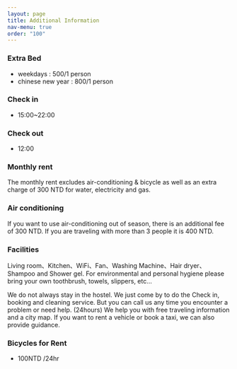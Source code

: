 ```yaml
---
layout: page
title: Additional Information
nav-menu: true
order: "100"
---
```

### Extra Bed
* weekdays : 500/1 person
* chinese new year : 800/1 person

### Check in
 * 15:00~22:00

### Check out
 * 12:00

### Monthly rent
 The monthly rent excludes air-conditioning & bicycle as well as an extra charge  of 300 NTD for water, electricity and gas.

### Air conditioning
 If you want to use air-conditioning out of season, there is an additional fee of 300 NTD. If you are traveling with more than 3 people it is 400 NTD.

### Facilities
Living room、Kitchen、WiFi、Fan、Washing Machine、Hair dryer、Shampoo and Shower gel.
For environmental and personal hygiene please bring your own toothbrush, towels, slippers, etc...

We do not always stay in the hostel. We just come by to do the Check in, booking and cleaning service.
But you can call us any time you encounter a problem or need help. (24hours)
We help you with free traveling information and a city map. If you want to rent a vehicle or book a taxi, we can also provide guidance.


### Bicycles for Rent
* 100NTD /24hr
